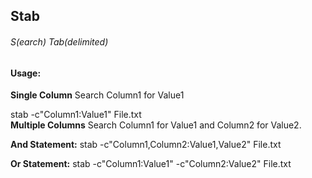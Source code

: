Stab
----
###### S(earch) Tab(delimited)

#### Usage:
**Single Column**
Search Column1 for Value1

stab -c"Column1:Value1" File.txt
<br>
**Multiple Columns**
Search Column1 for Value1 and Column2 for Value2.

**And Statement:**
stab -c"Column1,Column2:Value1,Value2" File.txt

**Or Statement:**
stab -c"Column1:Value1" -c"Column2:Value2" File.txt